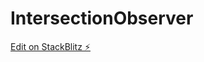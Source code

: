 # IntersectionObserver

[Edit on StackBlitz ⚡️](https://stackblitz.com/edit/stackblitz-starters-quab1m)